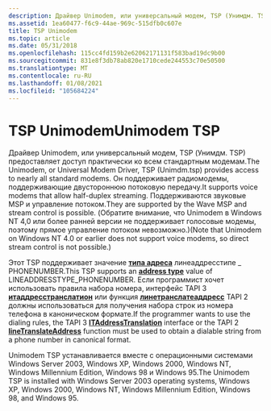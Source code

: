 ```yaml
---
description: Драйвер Unimodem, или универсальный модем, TSP (Унимдм. TSP) предоставляет доступ практически ко всем стандартным модемам.
ms.assetid: 1ea60477-f6c9-44ae-969c-515dfb0c607e
title: TSP Unimodem
ms.topic: article
ms.date: 05/31/2018
ms.openlocfilehash: 115cc4fd159b2e62062171131f583bad19dc9b00
ms.sourcegitcommit: 831e8f3db78ab820e1710cede244553c70e50500
ms.translationtype: MT
ms.contentlocale: ru-RU
ms.lasthandoff: 01/08/2021
ms.locfileid: "105684224"
---
```

# <a name="unimodem-tsp"></a><span data-ttu-id="a7233-103">TSP Unimodem</span><span class="sxs-lookup"><span data-stu-id="a7233-103">Unimodem TSP</span></span>

<span data-ttu-id="a7233-104">Драйвер Unimodem, или универсальный модем, TSP (Унимдм. TSP) предоставляет доступ практически ко всем стандартным модемам.</span><span class="sxs-lookup"><span data-stu-id="a7233-104">The Unimodem, or Universal Modem Driver, TSP (Unimdm.tsp) provides access to nearly all standard modems.</span></span> <span data-ttu-id="a7233-105">Он поддерживает радиомодемы, поддерживающие двустороннюю потоковую передачу.</span><span class="sxs-lookup"><span data-stu-id="a7233-105">It supports voice modems that allow half-duplex streaming.</span></span> <span data-ttu-id="a7233-106">Поддерживаются звуковые MSP и управление потоком.</span><span class="sxs-lookup"><span data-stu-id="a7233-106">They are supported by the Wave MSP and stream control is possible.</span></span> <span data-ttu-id="a7233-107">(Обратите внимание, что Unimodem в Windows NT 4,0 или более ранней версии не поддерживает голосовые модемы, поэтому прямое управление потоком невозможно.)</span><span class="sxs-lookup"><span data-stu-id="a7233-107">(Note that Unimodem on Windows NT 4.0 or earlier does not support voice modems, so direct stream control is not possible.)</span></span>

<span data-ttu-id="a7233-108">Этот TSP поддерживает значение [**типа адреса**](./lineaddresstype--constants.md) линеаддресстипе \_ PHONENUMBER.</span><span class="sxs-lookup"><span data-stu-id="a7233-108">This TSP supports an [**address type**](./lineaddresstype--constants.md) value of LINEADDRESSTYPE\_PHONENUMBER.</span></span> <span data-ttu-id="a7233-109">Если программист хочет использовать правила набора номера, интерфейс TAPI 3 [**итаддресстранслатион**](/windows/win32/api/tapi3if/nn-tapi3if-itaddresstranslation) или функция [**линетранслатеаддресс**](/windows/win32/api/tapi/nf-tapi-linetranslateaddress) TAPI 2 должны использоваться для получения набора строк из номера телефона в каноническом формате.</span><span class="sxs-lookup"><span data-stu-id="a7233-109">If the programmer wants to use the dialing rules, the TAPI 3 [**ITAddressTranslation**](/windows/win32/api/tapi3if/nn-tapi3if-itaddresstranslation) interface or the TAPI 2 [**lineTranslateAddress**](/windows/win32/api/tapi/nf-tapi-linetranslateaddress) function must be used to obtain a dialable string from a phone number in canonical format.</span></span>

<span data-ttu-id="a7233-110">Unimodem TSP устанавливается вместе с операционными системами Windows Server 2003, Windows XP, Windows 2000, Windows NT, Windows Millennium Edition, Windows 98 и Windows 95.</span><span class="sxs-lookup"><span data-stu-id="a7233-110">The Unimodem TSP is installed with Windows Server 2003 operating systems, Windows XP, Windows 2000, Windows NT, Windows Millennium Edition, Windows 98, and Windows 95.</span></span>

 

 
